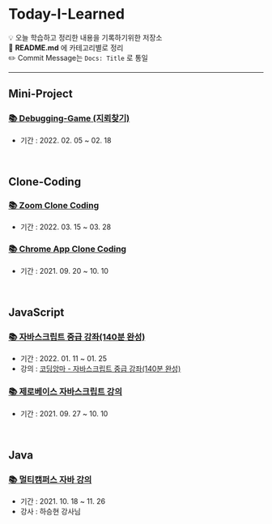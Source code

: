 # Today-I-Learned
💡 오늘 학습하고 정리한 내용을 기록하기위한 저장소<br>
💬 **README.md** 에 카테고리별로 정리 <br>
✏️ Commit Message는 `Docs: Title` 로 통일

<hr>

## Mini-Project
### <a href="https://github.com/dev-ku/Today-I-Learned/tree/main/mini-project/game-Debugging">📚 Debugging-Game (지뢰찾기)</a>
- 기간 : 2022. 02. 05 ~ 02. 18

<br>

## Clone-Coding
### <a href="https://github.com/dev-ku/Today-I-Learned/tree/main/clone-coding/zoom-clone">📚 Zoom Clone Coding</a>
- 기간 : 2022. 03. 15 ~ 03. 28

### <a href="https://github.com/dev-ku/Today-I-Learned/tree/main/clone-coding/chrome-app">📚 Chrome App Clone Coding</a>
- 기간 : 2021. 09. 20 ~ 10. 10

<br>

## JavaScript
### <a href="https://github.com/dev-ku/Today-I-Learned/tree/main/javascript/%EC%9E%90%EB%B0%94%EC%8A%A4%ED%81%AC%EB%A6%BD%ED%8A%B8%20%EC%A4%91%EA%B8%89%20%EA%B0%95%EC%A2%8C(140%EB%B6%84%20%EC%99%84%EC%84%B1)">📚 자바스크립트 중급 강좌(140분 완성)</a>
- 기간 : 2022. 01. 11 ~ 01. 25
- 강의 : <a href="https://youtu.be/4_WLS9Lj6n4">코딩앙마 - 자바스크립트 중급 강좌(140분 완성)</a>

### <a href="https://github.com/dev-ku/FrontEnd/tree/main/JavaScript">📚 제로베이스 자바스크립트 강의</a>
- 기간 : 2021. 09. 27 ~ 10. 10


<br>

## Java
### <a href="https://github.com/dev-ku/Java/tree/main/Multicampus/01.%20Java#%EF%B8%8F-01-java%EA%B8%B0%EC%B4%88-%EC%A0%95%EB%A6%AC">📚 멀티캠퍼스 자바 강의</a>
- 기간 : 2021. 10. 18 ~ 11. 26
- 강사 : 하승현 강사님




